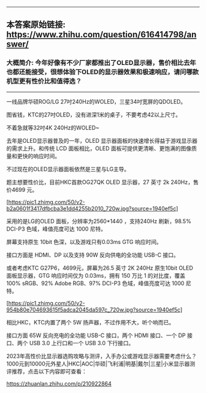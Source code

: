 ----------------------------------------
## 本答案原始链接: https://www.zhihu.com/question/616414798/answer/
### 大概简介: 今年好像有不少厂家都推出了OLED显示器，售价相比去年也都还能接受，很想体验下OLED的显示器效果和极速响应，请问哪款机型更有性价比和值得选？
----------------------------------------
一线品牌华硕ROG/LG 27吋240Hz的WOLED，三星34吋宽屏的QDOLED。

图省钱，KTC的27吋OLED，没有进深1米的桌子，不要考虑42以上尺寸。

不着急就等32吋4K 240Hz的WOLED~

去年是OLED显示器普及的一年，OLED 显示器面板的快速增长得益于游戏显示器的需求上升。和传统 LCD 面板相比，OLED 面板可提供更清晰、更饱满的图像质量和更快的响应时间。

不过现在的OLED显示器面板依然是三星与LG主导。

题主想要性价比，目前HKC首款OG27QK OLED 显示器，27 英寸 2k 240Hz，售价4699 元。

[https://pic1.zhimg.com/50/v2-b2a0601f3417dfbcba3e1dd4255b2010_720w.jpg?source=1940ef5c]

采用的是LG的OLED 面板，分辨率为2560*1440 ，支持240Hz 刷新，98.5% DCI-P3 色域，峰值亮度可达 1000 尼特。

屏幕支持原生 10bit 色深，以及游戏只有0.03ms GTG 响应时间。

接口方面是 HDMI、DP 以及支持 90W 反向供电的全功能 USB-C 接口。

或者考虑KTC G27P6，4699元，屏幕为26.5 英寸 2K 240Hz 原生10bit OLED 面板显示器，GTG 响应时间仅为 0.03ms，拥有 150 万比 1 的对比度，覆盖 100% sRGB、92% Adobe RGB、97% DCI-P3 色域，峰值亮度可达 1000 尼特。

[https://pic1.zhimg.com/50/v2-954b80e704693615f5adca2045da597c_720w.jpg?source=1940ef5c]

相比HKC，KTC内置了两个 5W 扬声器，不过作用不大，听个响而已。

接口方面 65W 反向充电的全功能 USB-C 接口，两个 HDMI 接口、一个 DP 接口、两个 USB 3.0 上行口和一个 USB 3.0 下行接口。


2023年高性价比显示器选购攻略与测评，入手办公或游戏显示器需要考虑什么？1000元到10000元外星人|HKC|AOC|华硕|飞利浦|明基|戴尔|三星|小米显示器测评推荐，点击以下内容即可查看：

https://zhuanlan.zhihu.com/p/210922864

